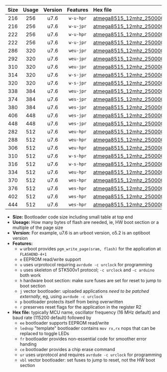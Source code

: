 |Size|Usage|Version|Features|Hex file|
|:-:|:-:|:-:|:-:|:--|
|216|256|u7.6|`w-u-hpr`|[atmega8515_12mhz_250000bps_ur.hex](https://raw.githubusercontent.com/stefanrueger/urboot/main//atmega8515_12mhz_250000bps_ur.hex)|
|216|256|u7.6|`w-u-jpr`|[atmega8515_12mhz_250000bps_ur_vbl.hex](https://raw.githubusercontent.com/stefanrueger/urboot/main//atmega8515_12mhz_250000bps_ur_vbl.hex)|
|222|256|u7.6|`w-u-hpr`|[atmega8515_12mhz_250000bps_lednop_ur.hex](https://raw.githubusercontent.com/stefanrueger/urboot/main//atmega8515_12mhz_250000bps_lednop_ur.hex)|
|222|256|u7.6|`w-u-jpr`|[atmega8515_12mhz_250000bps_lednop_ur_vbl.hex](https://raw.githubusercontent.com/stefanrueger/urboot/main//atmega8515_12mhz_250000bps_lednop_ur_vbl.hex)|
|286|320|u7.6|`weu-jpr`|[atmega8515_12mhz_250000bps_ee_ur_vbl.hex](https://raw.githubusercontent.com/stefanrueger/urboot/main//atmega8515_12mhz_250000bps_ee_ur_vbl.hex)|
|292|320|u7.6|`weu-jpr`|[atmega8515_12mhz_250000bps_ee_lednop_ur_vbl.hex](https://raw.githubusercontent.com/stefanrueger/urboot/main//atmega8515_12mhz_250000bps_ee_lednop_ur_vbl.hex)|
|310|320|u7.6|`weu-jpr`|[atmega8515_12mhz_250000bps_ee_lednop_fr_ur_vbl.hex](https://raw.githubusercontent.com/stefanrueger/urboot/main//atmega8515_12mhz_250000bps_ee_lednop_fr_ur_vbl.hex)|
|314|320|u7.6|`w-s-jpr`|[atmega8515_12mhz_250000bps_vbl.hex](https://raw.githubusercontent.com/stefanrueger/urboot/main//atmega8515_12mhz_250000bps_vbl.hex)|
|320|320|u7.6|`w-s-jpr`|[atmega8515_12mhz_250000bps_lednop_vbl.hex](https://raw.githubusercontent.com/stefanrueger/urboot/main//atmega8515_12mhz_250000bps_lednop_vbl.hex)|
|338|384|u7.6|`weu-jpr`|[atmega8515_12mhz_250000bps_ee_lednop_fr_ce_ur_vbl.hex](https://raw.githubusercontent.com/stefanrueger/urboot/main//atmega8515_12mhz_250000bps_ee_lednop_fr_ce_ur_vbl.hex)|
|374|384|u7.6|`wes-jpr`|[atmega8515_12mhz_250000bps_ee_vbl.hex](https://raw.githubusercontent.com/stefanrueger/urboot/main//atmega8515_12mhz_250000bps_ee_vbl.hex)|
|380|384|u7.6|`wes-jpr`|[atmega8515_12mhz_250000bps_ee_lednop_vbl.hex](https://raw.githubusercontent.com/stefanrueger/urboot/main//atmega8515_12mhz_250000bps_ee_lednop_vbl.hex)|
|406|448|u7.6|`wes-jpr`|[atmega8515_12mhz_250000bps_ee_lednop_fr_vbl.hex](https://raw.githubusercontent.com/stefanrueger/urboot/main//atmega8515_12mhz_250000bps_ee_lednop_fr_vbl.hex)|
|448|448|u7.6|`wes-jpr`|[atmega8515_12mhz_250000bps_ee_lednop_fr_ce_vbl.hex](https://raw.githubusercontent.com/stefanrueger/urboot/main//atmega8515_12mhz_250000bps_ee_lednop_fr_ce_vbl.hex)|
|282|512|u7.6|`weu-hpr`|[atmega8515_12mhz_250000bps_ee_ur.hex](https://raw.githubusercontent.com/stefanrueger/urboot/main//atmega8515_12mhz_250000bps_ee_ur.hex)|
|288|512|u7.6|`weu-hpr`|[atmega8515_12mhz_250000bps_ee_lednop_ur.hex](https://raw.githubusercontent.com/stefanrueger/urboot/main//atmega8515_12mhz_250000bps_ee_lednop_ur.hex)|
|306|512|u7.6|`weu-hpr`|[atmega8515_12mhz_250000bps_ee_lednop_fr_ur.hex](https://raw.githubusercontent.com/stefanrueger/urboot/main//atmega8515_12mhz_250000bps_ee_lednop_fr_ur.hex)|
|310|512|u7.6|`w-s-hpr`|[atmega8515_12mhz_250000bps.hex](https://raw.githubusercontent.com/stefanrueger/urboot/main//atmega8515_12mhz_250000bps.hex)|
|316|512|u7.6|`w-s-hpr`|[atmega8515_12mhz_250000bps_lednop.hex](https://raw.githubusercontent.com/stefanrueger/urboot/main//atmega8515_12mhz_250000bps_lednop.hex)|
|334|512|u7.6|`weu-hpr`|[atmega8515_12mhz_250000bps_ee_lednop_fr_ce_ur.hex](https://raw.githubusercontent.com/stefanrueger/urboot/main//atmega8515_12mhz_250000bps_ee_lednop_fr_ce_ur.hex)|
|370|512|u7.6|`wes-hpr`|[atmega8515_12mhz_250000bps_ee.hex](https://raw.githubusercontent.com/stefanrueger/urboot/main//atmega8515_12mhz_250000bps_ee.hex)|
|376|512|u7.6|`wes-hpr`|[atmega8515_12mhz_250000bps_ee_lednop.hex](https://raw.githubusercontent.com/stefanrueger/urboot/main//atmega8515_12mhz_250000bps_ee_lednop.hex)|
|402|512|u7.6|`wes-hpr`|[atmega8515_12mhz_250000bps_ee_lednop_fr.hex](https://raw.githubusercontent.com/stefanrueger/urboot/main//atmega8515_12mhz_250000bps_ee_lednop_fr.hex)|
|444|512|u7.6|`wes-hpr`|[atmega8515_12mhz_250000bps_ee_lednop_fr_ce.hex](https://raw.githubusercontent.com/stefanrueger/urboot/main//atmega8515_12mhz_250000bps_ee_lednop_fr_ce.hex)|

- **Size:** Bootloader code size including small table at top end
- **Useage:** How many bytes of flash are needed, ie, HW boot section or a multiple of the page size
- **Version:** For example, u7.6 is an urboot version, o5.2 is an optiboot version
- **Features:**
  + `w` urboot provides `pgm_write_page(sram, flash)` for the application at `FLASHEND-4+1`
  + `e` EEPROM read/write support
  + `u` uses urprotocol requiring `avrdude -c urclock` for programming
  + `s` uses skeleton of STK500v1 protocol; `-c urclock` and `-c arduino` both work
  + `h` hardware boot section: make sure fuses are set for reset to jump to boot section
  + `j` vector bootloader: uploaded applications *need to be patched externally*, eg, using `avrdude -c urclock`
  + `p` bootloader protects itself from being overwritten
  + `r` preserves reset flags for the application in the register R2
- **Hex file:** typically MCU name, oscillator frequency (16 MHz default) and baud rate (115200 default) followed by
  + `ee` bootloader supports EEPROM read/write
  + `lednop` "template" bootloader contains `mov rx,rx` nops that can be replaced to toggle LEDs
  + `fr` bootloader provides non-essential code for smoother error handing
  + `ce` bootloader provides a chip erase command
  + `ur` uses urprotocol and requires `avrdude -c urclock` for programming
  + `vbl` vector bootloader: set fuses to jump to reset, not the HW boot section
